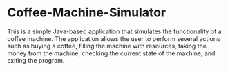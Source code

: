 # Coffee-Machine-Simulator
This is a simple Java-based application that simulates the functionality of a coffee machine. 
The application allows the user to perform several actions such as buying a coffee, filling the machine with resources, 
taking the money from the machine, checking the current state of the machine, and exiting the program.



